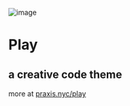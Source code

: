 ![image](https://praxis.nyc/images/logo-big.svg)

#  Play 
## a creative code theme 

more at [praxis.nyc/play](praxis.nyc/play)